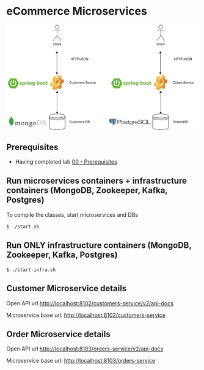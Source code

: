# eCommerce Microservices

![](img/eCommerce.png)

## Prerequisites

- Having completed lab [00 - Prerequisites](../00-Prerequisites/README.md)

## Run microservices containers + infrastructure containers (MongoDB, Zookeeper, Kafka, Postgres)

To compile the classes, start microservices and DBs

```console
$ ./start.sh
```

## Run ONLY infrastructure containers (MongoDB, Zookeeper, Kafka, Postgres)

```console
$ ./start-infra.sh
```


## Customer Microservice details

Open API url [http://localhost:8102/customers-service/v2/api-docs](http://localhost:8102/customers-service/v2/api-docs)

Microservice base url: [http://localhost:8102/customers-service](http://localhost:8102/customers-service)

## Order Microservice details

Open API url [http://localhost:8103/orders-service/v2/api-docs](http://localhost:8103/orders-service/v2/api-docs)

Microservice base url: [http://localhost:8103/orders-service](http://localhost:8103/orders-service)
